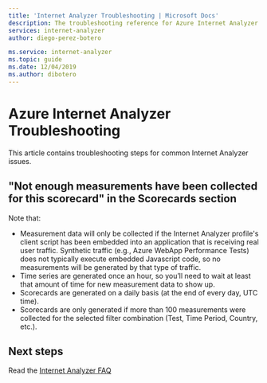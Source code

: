 ```yaml
---
title: 'Internet Analyzer Troubleshooting | Microsoft Docs'
description: The troubleshooting reference for Azure Internet Analyzer. 
services: internet-analyzer
author: diego-perez-botero

ms.service: internet-analyzer
ms.topic: guide
ms.date: 12/04/2019
ms.author: dibotero
---
```

# Azure Internet Analyzer Troubleshooting

This article contains troubleshooting steps for common Internet Analyzer issues.

## "Not enough measurements have been collected for this scorecard" in the Scorecards section
Note that:
- Measurement data will only be collected if the Internet Analyzer profile's client script has been embedded into an application that is receiving real user traffic. Synthetic traffic (e.g., Azure WebApp Performance Tests) does not typically execute embedded Javascript code, so no measurements will be generated by that type of traffic.
- Time series are generated once an hour, so you’ll need to wait at least that amount of time for new measurement data to show up.
- Scorecards are generated on a daily basis (at the end of every day, UTC time).
- Scorecards are only generated if more than 100 measurements were collected for the selected filter combination (Test, Time Period, Country, etc.).

## Next steps
Read the [Internet Analyzer FAQ](internet-analyzer-faq.md)
